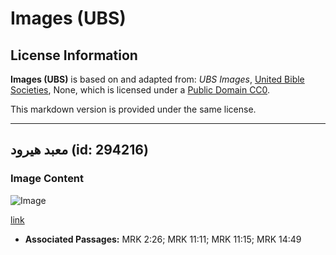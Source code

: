 # Images (UBS)

## License Information

**Images (UBS)** is based on and adapted from: _UBS Images_, [United Bible Societies](https://unitedbiblesocieties.org/), None, which is licensed under a [Public Domain CC0](https://creativecommons.org/public-domain/cc0/).

This markdown version is provided under the same license.



--------------------------------

## معبد هيرود (id: 294216)

### Image Content

![Image](https://cdn.aquifer.bible/aquifer-content/resources/Media/PTZ-0073_temple_herod.jpg)

[link](https://cdn.aquifer.bible/aquifer-content/resources/Media/PTZ-0073_temple_herod.jpg)

* **Associated Passages:** MRK 2:26; MRK 11:11; MRK 11:15; MRK 14:49

